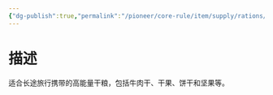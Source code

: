```yaml
---
{"dg-publish":true,"permalink":"/pioneer/core-rule/item/supply/rations/"}
---
```


# 描述
适合长途旅行携带的高能量干粮，包括牛肉干、干果、饼干和坚果等。